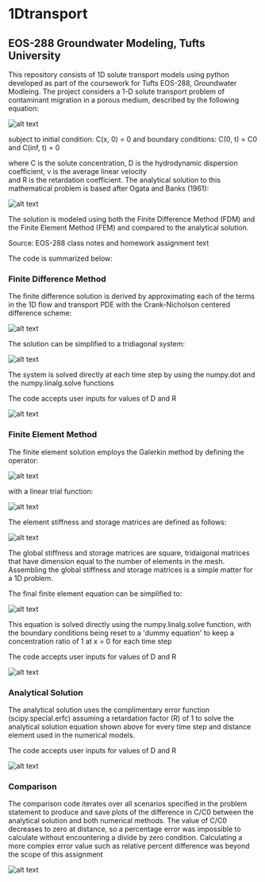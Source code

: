 # 1Dtransport
## EOS-288 Groundwater Modeling, Tufts University

This repository consists of 1D solute transport models using python developed as part of the coursework for Tufts EOS-288, Groundwater Modleing. The project considers a 1-D solute transport problem of contaminant migration in a porous medium, described by the following equation:

![alt text](https://github.com/jmfinnegan12/1Dtransport/blob/master/readme%20photos/PDE.PNG)

subject to initial condition: C(x, 0) = 0 
and boundary conditions: C(0, t) = C0 and C(inf, t) = 0

where	C is	the	solute	concentration,	D is	the	hydrodynamic	dispersion	coefficient,	v is	the	average	linear	velocity	
and	R is	the	retardation	coefficient.	The	analytical	solution	to	this	mathematical	problem	is	based	after Ogata	
and	Banks	(1961):

![alt text](https://github.com/jmfinnegan12/1Dtransport/blob/master/readme%20photos/Analytical.PNG)

The solution is modeled using both the Finite Difference Method (FDM) and the Finite Element Method (FEM) and compared to the analytical solution. 

Source: EOS-288 class notes and homework assignment text

The code is summarized below:


### Finite Difference Method

The finite difference solution is derived by approximating each of the terms in the 1D flow and transport PDE with the Crank-Nicholson centered difference scheme:

![alt text](https://github.com/jmfinnegan12/1Dtransport/blob/master/readme%20photos/C-N%20scheme.PNG)

The solution can be simplified to a tridiagonal system:

![alt text](https://github.com/jmfinnegan12/1Dtransport/blob/master/readme%20photos/tridiag.PNG)

The system is solved directly at each time step by using the numpy.dot and the numpy.linalg.solve functions

The code accepts user inputs for values of D and R

![alt text](https://github.com/jmfinnegan12/1Dtransport/blob/master/Final%20Plots/FD%20R1%20D_1.png)

### Finite Element Method

The finite element solution employs the Galerkin method by defining the operator:

![alt text](https://github.com/jmfinnegan12/1Dtransport/blob/master/readme%20photos/operator.PNG)

with a linear trial function:

![alt text](https://github.com/jmfinnegan12/1Dtransport/blob/master/readme%20photos/trial.PNG)


The element stiffness and storage matrices are defined as follows:

![alt text](https://github.com/jmfinnegan12/1Dtransport/blob/master/readme%20photos/stiffness-storage.PNG)

The global stiffness and storage matrices are square, tridaigonal matrices that have dimension equal to the number of elements in the mesh. Assembling the global stiffness and storage matrices is a simple matter for a 1D problem.

The final finite element equation can be simplified to:

![alt text](https://github.com/jmfinnegan12/1Dtransport/blob/master/readme%20photos/FE%20equation.PNG)

This equation is solved directly using the numpy.linalg.solve function, with the boundary conditions being reset to a 'dummy equation' to keep a concentration ratio of 1 at x = 0 for each time step

The code accepts user inputs for values of D and R

![alt text](https://github.com/jmfinnegan12/1Dtransport/blob/master/Final%20Plots/FE%20R1%20D_1.png)

### Analytical Solution 

The analytical solution uses the complimentary error function (scipy.special.erfc) assuming a retardation factor (R) of 1 to solve the analytical solution equation shown above for every time step and distance element used in the numerical models. 

The code accepts user inputs for values of D and R

![alt text](https://github.com/jmfinnegan12/1Dtransport/blob/master/Final%20Plots/A%20R1%20D_1.png)

### Comparison

The comparison code iterates over all scenarios specified in the problem statement to produce and save plots of the difference in C/C0 between the analytical solution and both numerical methods. The value of C/C0 decreases to zero at distance, so a percentage error was impossible to calculate without encountering a divide by zero condition. Calculating a more complex error value such as relative percent difference was beyond the scope of this assignment

![alt text](https://github.com/jmfinnegan12/1Dtransport/blob/master/Comparison%20Plots/comparison_D_1_t400.png)
